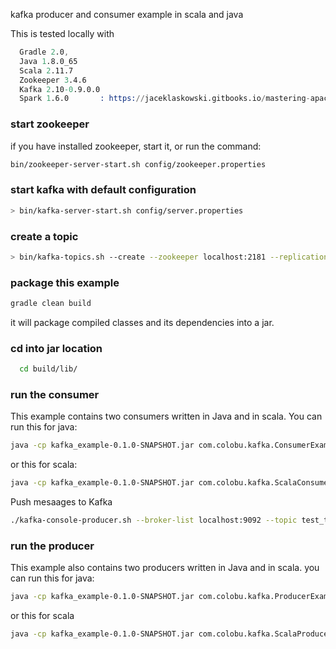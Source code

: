 kafka producer and consumer example in scala and java

This is tested locally with 
```s
  Gradle 2.0, 
  Java 1.8.0_65
  Scala 2.11.7
  Zookeeper 3.4.6
  Kafka 2.10-0.9.0.0
  Spark 1.6.0       : https://jaceklaskowski.gitbooks.io/mastering-apache-spark/content/spark-building-from-sources.html
```
### start zookeeper
if you have installed zookeeper, start it, or
run the command:
``` sh
bin/zookeeper-server-start.sh config/zookeeper.properties
```

### start kafka with default configuration
``` sh
> bin/kafka-server-start.sh config/server.properties
```

### create a topic
``` sh
> bin/kafka-topics.sh --create --zookeeper localhost:2181 --replication-factor 1 --partitions 10 --topic test_topic
```

### package this example
``` sh
gradle clean build
```

it will package compiled classes and its dependencies into a jar.

### cd into jar location
``` sh
  cd build/lib/
```

### run the consumer
This example contains two consumers written in Java and in scala.
You can run this for java:
``` sh
java -cp kafka_example-0.1.0-SNAPSHOT.jar com.colobu.kafka.ConsumerExample localhost:2181 group1 test_topic 10 0
```

or this for scala:
``` sh
java -cp kafka_example-0.1.0-SNAPSHOT.jar com.colobu.kafka.ScalaConsumerExample localhost:2181 group1 test_topic 10 0
```

Push mesaages to Kafka
``` sh
./kafka-console-producer.sh --broker-list localhost:9092 --topic test_topic 
```

### run the producer
This example also contains two producers written in Java and in scala.
you can run this for java:
``` sh
java -cp kafka_example-0.1.0-SNAPSHOT.jar com.colobu.kafka.ProducerExample 10000 colobu localhost:9092
```
or this for scala
``` sh
java -cp kafka_example-0.1.0-SNAPSHOT.jar com.colobu.kafka.ScalaProducerExample 10000 colobu localhost:9092
```
